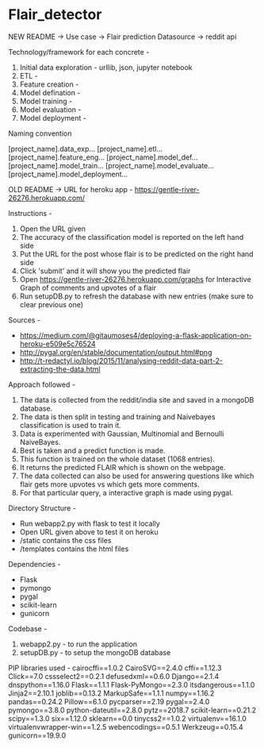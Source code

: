 # Flair_detector
NEW README ->
Use case -> Flair prediction
Datasource -> reddit api

Technology/framework for each concrete -
1. Initial data exploration - urllib, json, jupyter notebook
2. ETL - 
3. Feature creation -
4. Model defination -
5. Model training - 
6. Model evaluation - 
7. Model deployment - 


Naming convention

[project_name].data_exp.<technology>.<version>.<extension>
[project_name].etl.<technology>.<version>.<extension>
[project_name].feature_eng.<technology>.<version>.<extension>
[project_name].model_def.<technology>.<version>.<extension>
[project_name].model_train.<technology>.<version>.<extension>
[project_name].model_evaluate.<technology>.<version>.<extension>
[project_name].model_deployment.<technology>.<version>.<extension>
















OLD README ->
URL for heroku app - https://gentle-river-26276.herokuapp.com/

Instructions - 
1. Open the URL given
2. The accuracy of the classification model is reported on the left hand side
3. Put the URL for the post whose flair is to be predicted on the right hand side
4. Click 'submit' and it will show you the predicted flair
5. Open https://gentle-river-26276.herokuapp.com/graphs for Interactive Graph of comments and upvotes of a flair
6. Run setupDB.py to refresh the database with new entries (make sure to clear previous one)

Sources - 
* https://medium.com/@gitaumoses4/deploying-a-flask-application-on-heroku-e509e5c76524
* http://pygal.org/en/stable/documentation/output.html#png
* http://t-redactyl.io/blog/2015/11/analysing-reddit-data-part-2-extracting-the-data.html

Approach followed -
1. The data is collected from the reddit/india site and saved in a mongoDB database.
2. The data is then split in testing and training and Naivebayes classification is used to train it.
3. Data is experimented with Gaussian, Multinomial and Bernoulli NaiveBayes.
4. Best is taken and a predict function is made.
5. This function is trained on the whole dataset (1068 entries).
6. It returns the predicted FLAIR which is shown on the webpage.
7. The data collected can also be used for answering questions like which flair gets more upvotes vs which gets more comments.
8. For that particular query, a interactive graph is made using pygal.

Directory Structure -
* Run webapp2.py with flask to test it locally
* Open URL given above to test it on heroku
* /static contains the css files
* /templates contains the html files

Dependencies -
* Flask
* pymongo
* pygal
* scikit-learn
* gunicorn

Codebase -
1. webapp2.py - to run the application
2. setupDB.py -  to setup the mongoDB database

PIP libraries used - 
cairocffi==1.0.2
CairoSVG==2.4.0
cffi==1.12.3
Click==7.0
cssselect2==0.2.1
defusedxml==0.6.0
Django==2.1.4
dnspython==1.16.0
Flask==1.1.1
Flask-PyMongo==2.3.0
itsdangerous==1.1.0
Jinja2==2.10.1
joblib==0.13.2
MarkupSafe==1.1.1
numpy==1.16.2
pandas==0.24.2
Pillow==6.1.0
pycparser==2.19
pygal==2.4.0
pymongo==3.8.0
python-dateutil==2.8.0
pytz==2018.7
scikit-learn==0.21.2
scipy==1.3.0
six==1.12.0
sklearn==0.0
tinycss2==1.0.2
virtualenv==16.1.0
virtualenvwrapper-win==1.2.5
webencodings==0.5.1
Werkzeug==0.15.4
gunicorn==19.9.0
